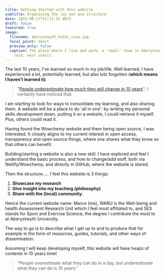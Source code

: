 ```yaml
---
title: Getting Started with this website
subtitle: Organising the lay out and structure
date: 2023-09-17T15:11:52.007Z
draft: false
featured: true
image:
  filename: aberystwyth_total_view.jpg
  focal_point: Smart
  preview_only: false
  caption: The place where I live and work, a 'small' town in Aberystwyth, Wales
    (mid, west coast).
---
```

T﻿he last 10 years, I've learned so much in my job/life. Well learned, I have experienced a lot, potentially learned, but also lots forgotten (**which means I haven't learned it)**. 

> "﻿[P﻿eople underestimate how much they will change in 10 years](https://www.ted.com/talks/dan_gilbert_the_psychology_of_your_future_self)"; I certainly have noticed that.

I﻿ am starting to look for ways to consolidate my learning, and also sharing them. A website will be a place to do 'all in one': by writing my personal skills development down, putting it on a website, I could retrieve it myself. Plus, others could read it.

Having found the Wowchemy website and them being open source, I was interested.  It closely aligns to my current interest in open access, transparency and open source things, where one shares what they know so that others can benefit. 

Building/starting a website is also a new skill. I have explored and feel I understand the basic process, and how to change/add stuff, both via Netlify/Wowchemy, and directly in GitHub, where the website is stored.  

Then the structure..... I feel this website is 3 things:

1. **Showcase my research**
2. **Give insight into my teaching (philosophy)**
3. **S﻿hare with the (local) community.**

H﻿ence the current website name: Marco (me), WARU is the Well-being and health Assessment Research Unit which I feel most affiliated to, and SES stands for Sport and Exercise Science, the degree I contribute the most to at Aberystwyth University. 

T﻿he way to go is to describe what I get up to and to produce that for example in the form of resources, guides, tutorials, and other ways of dissemination.

A﻿ssuming I will keep developing myself, this website will have heaps of contents in 10 years time!

> "﻿People overestimate what they can do in a day, but underestimate what they can do in 10 years."